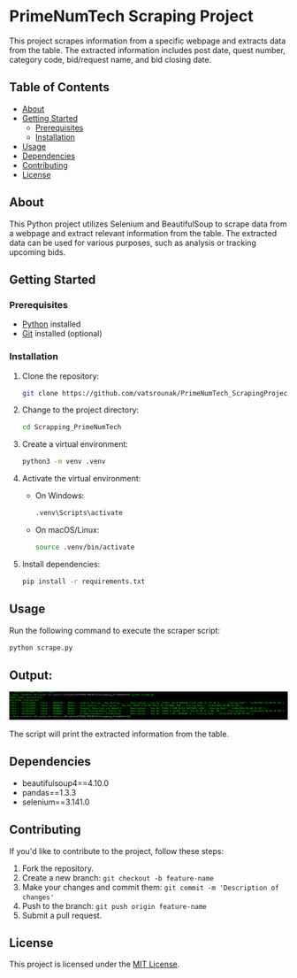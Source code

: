 # PrimeNumTech Scraping Project

This project scrapes information from a specific webpage and extracts data from the table. The extracted information includes post date, quest number, category code, bid/request name, and bid closing date.

## Table of Contents

- [About](#about)
- [Getting Started](#getting-started)
  - [Prerequisites](#prerequisites)
  - [Installation](#installation)
- [Usage](#usage)
- [Dependencies](#dependencies)
- [Contributing](#contributing)
- [License](#license)

## About

This Python project utilizes Selenium and BeautifulSoup to scrape data from a webpage and extract relevant information from the table. The extracted data can be used for various purposes, such as analysis or tracking upcoming bids.

## Getting Started

### Prerequisites

- [Python](https://www.python.org/downloads/) installed
- [Git](https://git-scm.com/book/en/v2/Getting-Started-Installing-Git) installed (optional)

### Installation

1. Clone the repository:

   ```bash
   git clone https://github.com/vatsrounak/PrimeNumTech_ScrapingProject
   ```

2. Change to the project directory:

   ```bash
   cd Scrapping_PrimeNumTech
   ```

3. Create a virtual environment:

   ```bash
   python3 -m venv .venv
   ```

4. Activate the virtual environment:

   - On Windows:

     ```bash
     .venv\Scripts\activate
     ```

   - On macOS/Linux:

     ```bash
     source .venv/bin/activate
     ```

5. Install dependencies:

   ```bash
   pip install -r requirements.txt
   ```

## Usage

Run the following command to execute the scraper script:

```bash
python scrape.py
```

## Output:

![Output_Image](./images/output_screenshot.png)


The script will print the extracted information from the table.

## Dependencies

- beautifulsoup4==4.10.0
- pandas==1.3.3
- selenium==3.141.0

## Contributing

If you'd like to contribute to the project, follow these steps:

1. Fork the repository.
2. Create a new branch: `git checkout -b feature-name`
3. Make your changes and commit them: `git commit -m 'Description of changes'`
4. Push to the branch: `git push origin feature-name`
5. Submit a pull request.

## License

This project is licensed under the [MIT License](LICENSE).
```

